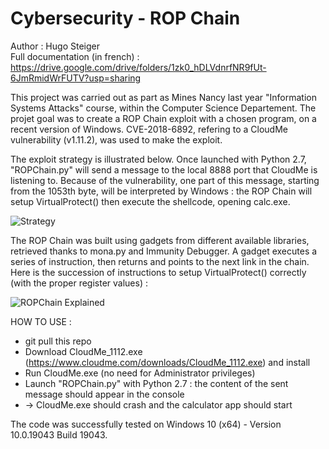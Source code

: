 # Cybersecurity - ROP Chain

Author : Hugo Steiger  
Full documentation (in french) : https://drive.google.com/drive/folders/1zk0_hDLVdnrfNR9fUt-6JmRmidWrFUTV?usp=sharing

This project was carried out as part as Mines Nancy last year "Information Systems Attacks" course, within the Computer Science Departement. The projet goal was to create a ROP Chain exploit with a chosen program, on a recent version of Windows. CVE-2018-6892, refering to a CloudMe vulnerability (v1.11.2), was used to make the exploit.

The exploit strategy is illustrated below. Once launched with Python 2.7, "ROPChain.py" will send a message to the local 8888 port that CloudMe is listening to. Because of the vulnerability, one part of this message, starting from the 1053th byte, will be interpreted by Windows : the ROP Chain will setup VirtualProtect() then execute the shellcode, opening calc.exe.

![Strategy](https://user-images.githubusercontent.com/106969232/179573234-0d148565-c131-4426-8d1d-9824c23e8ad4.JPG)

The ROP Chain was built using gadgets from different available libraries, retrieved thanks to mona.py and Immunity Debugger. A gadget executes a series of instruction, then returns and points to the next link in the chain. Here is the succession of instructions to setup VirtualProtect() correctly (with the proper register values) :

![ROPChain Explained](https://user-images.githubusercontent.com/106969232/179573210-d15caf31-53d3-40df-8ca5-2c27ffe473cd.JPG)

HOW TO USE :
- git pull this repo
- Download CloudMe_1112.exe (https://www.cloudme.com/downloads/CloudMe_1112.exe) and install
- Run CloudMe.exe (no need for Administrator privileges)
- Launch "ROPChain.py" with Python 2.7 : the content of the sent message should appear in the console
- -> CloudMe.exe should crash and the calculator app should start

The code was successfully tested on Windows 10 (x64) - Version 10.0.19043 Build 19043.
